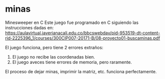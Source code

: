 # minas
Minesweeper en C
Este juego fue programado en C siguiendo las instrucciones dadas en: 
https://aulavirtual.javerianacali.edu.co/bbcswebdav/pid-953519-dt-content-rid-2225396_1/courses/300CIP007-20171-B/08-proyecto01-buscaminas.pdf

El juego funciona, pero tiene 2 errores extraños:
1. El juego no recibe las coordenadas bien.
2. El juego aveces tiene errores de memoria, pero raramente.

El proceso de dejar minas, imprimir la matriz, etc. funciona perfectamente.
